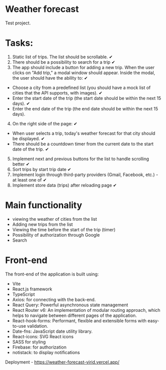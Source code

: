 # Weather forecast

Test project.

# Tasks:

1. Static list of trips. The list should be scrollable. ✔
2. There should be a possibility to search for a trip ✔
3. The app should include a button for adding a new trip. When the user clicks on "Add trip," a modal window should appear. Inside the modal, the user should have the ability to: ✔
  - Choose a city from a predefined list (you should have a mock list of cities that the API supports, with images). ✔
  - Enter the start date of the trip (the start date should be within the next 15 days). ✔
  - Enter the end date of the trip (the end date should be within the next 15 days).
4. On the right side of the page: ✔
  - When user selects a trip, today's weather forecast for that city should be displayed. ✔
  - There should be a countdown timer from the current date to the start date of the trip. ✔
5. Implement next and previous buttons for the list to handle scrolling better ✔
6. Sort trips by start trip date ✔
7. Implement login through third-party providers (Gmail, Facebook, etc.) - at least one of ✔
8. Implement store data (trips) after reloading page ✔

# Main functionality
- viewing the weather of cities from the list
- Adding new trips from the list
- Viewing the time before the start of the trip (timer)
- Possibility of authorization through Google
- Search
  
# Front-end 
The front-end of the application is built using:
- Vite
- React.js framework
- TypeScript
- Axios: for connecting with the back-end.
- React Query: Powerful asynchronous state management
- React Router v6: An implementation of modular routing approach, which helps to navigate between different pages of the application.
- React-hook-forms: Performant, flexible and extensible forms with easy-to-use validation.
- Date-fns: JavaScript date utility library.
- React-icons: SVG React icons
- SASS for styling
- Firebase: for authorization
- notistack: to display notifications 

 Deployment - https://weather-forecast-virid.vercel.app/
